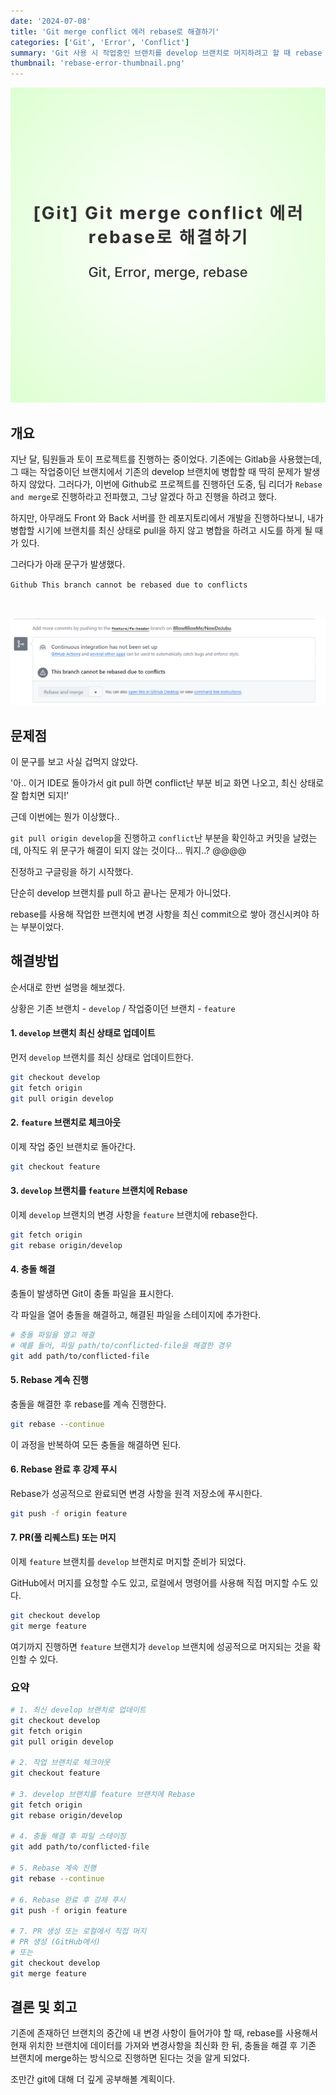 ```yaml
---
date: '2024-07-08'
title: 'Git merge conflict 에러 rebase로 해결하기'
categories: ['Git', 'Error', 'Conflict']
summary: 'Git 사용 시 작업중인 브랜치를 develop 브랜치로 머지하려고 할 때 rebase 이용해서 해결하는 법'
thumbnail: 'rebase-error-thumbnail.png'
---
```


![rebase-error-thumbnail](rebase-error-thumbnail.png)

## 개요

지난 달, 팀원들과 토이 프로젝트를 진행하는 중이었다.
기존에는 Gitlab을 사용했는데, 그 때는 작업중이던 브랜치에서 기존의 develop 브랜치에 병합할 때 딱히 문제가 발생하지 않았다.
그러다가, 이번에 Github로 프로젝트를 진행하던 도중, 팀 리더가 `Rebase and merge`로 진행하라고 전파했고, 그냥 알겠다 하고 진행을 하려고 했다.

하지만, 아무래도 Front 와 Back 서버를 한 레포지토리에서 개발을 진행하다보니, 내가 병합할 시기에 브랜치를 최신 상태로 pull을 하지 않고 병합을 하려고 시도를 하게 될 때가 있다.

그러다가 아래 문구가 발생했다.

`Github This branch cannot be rebased due to conflicts`

<br>

![Github This branch cannot be rebased due to conflicts](rebase-error.png)

## 문제점

이 문구를 보고 사실 겁먹지 않았다.

'아.. 이거 IDE로 돌아가서 git pull 하면 conflict난 부분 비교 화면 나오고, 최신 상태로 잘 합치면 되지!'

근데 이번에는 뭔가 이상했다..

`git pull origin develop`을 진행하고 `conflict`난 부분을 확인하고 커밋을 날렸는데, 아직도 위 문구가 해결이 되지 않는 것이다... 뭐지..? @@@@

진정하고 구글링을 하기 시작했다.

단순히 develop 브랜치를 pull 하고 끝나는 문제가 아니었다.

rebase를 사용해 작업한 브랜치에 변경 사항을 최신 commit으로 쌓아 갱신시켜야 하는 부분이었다.

## 해결방법

순서대로 한번 설명을 해보겠다.

상황은 기존 브랜치 - `develop` / 작업중이던 브랜치 - `feature`

#### 1. `develop` 브랜치 최신 상태로 업데이트

먼저 `develop` 브랜치를 최신 상태로 업데이트한다.

```bash
git checkout develop
git fetch origin
git pull origin develop
```

#### 2. `feature` 브랜치로 체크아웃

이제 작업 중인 브랜치로 돌아간다.

```bash
git checkout feature
```

#### 3. `develop` 브랜치를 `feature` 브랜치에 Rebase

이제 `develop` 브랜치의 변경 사항을 `feature` 브랜치에 rebase한다.

```bash
git fetch origin
git rebase origin/develop
```

#### 4. 충돌 해결

충돌이 발생하면 Git이 충돌 파일을 표시한다.

각 파일을 열어 충돌을 해결하고, 해결된 파일을 스테이지에 추가한다.

```bash
# 충돌 파일을 열고 해결
# 예를 들어, 파일 path/to/conflicted-file을 해결한 경우
git add path/to/conflicted-file
```

#### 5. Rebase 계속 진행

충돌을 해결한 후 rebase를 계속 진행한다.

```bash
git rebase --continue
```

이 과정을 반복하여 모든 충돌을 해결하면 된다.

#### 6. Rebase 완료 후 강제 푸시

Rebase가 성공적으로 완료되면 변경 사항을 원격 저장소에 푸시한다.

```bash
git push -f origin feature
```

#### 7. PR(풀 리퀘스트) 또는 머지

이제 `feature` 브랜치를 `develop` 브랜치로 머지할 준비가 되었다.

GitHub에서 머지를 요청할 수도 있고, 로컬에서 명령어를 사용해 직접 머지할 수도 있다.

```bash
git checkout develop
git merge feature
```

여기까지 진행하면 `feature` 브랜치가 `develop` 브랜치에 성공적으로 머지되는 것을 확인할 수 있다.

### 요약

```bash
# 1. 최신 develop 브랜치로 업데이트
git checkout develop
git fetch origin
git pull origin develop

# 2. 작업 브랜치로 체크아웃
git checkout feature

# 3. develop 브랜치를 feature 브랜치에 Rebase
git fetch origin
git rebase origin/develop

# 4. 충돌 해결 후 파일 스테이징
git add path/to/conflicted-file

# 5. Rebase 계속 진행
git rebase --continue

# 6. Rebase 완료 후 강제 푸시
git push -f origin feature

# 7. PR 생성 또는 로컬에서 직접 머지
# PR 생성 (GitHub에서)
# 또는
git checkout develop
git merge feature
```

## 결론 및 회고

기존에 존재하던 브랜치의 중간에 내 변경 사항이 들어가야 할 때, rebase를 사용해서 현재 위치한 브랜치에 데이터를 가져와 변경사항을 최신화 한 뒤, 충돌을 해결 후 기존 브랜치에 merge하는 방식으로 진행하면 된다는 것을 알게 되었다.

조만간 git에 대해 더 깊게 공부해볼 계획이다.
